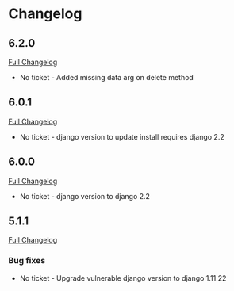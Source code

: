 # Changelog

## 6.2.0
[Full Changelog](https://github.com/uktrade/directory-client-core/pull/23/files)
- No ticket - Added missing data arg on delete method

## 6.0.1
[Full Changelog](https://github.com/uktrade/directory-client-core/pull/20/files)
- No ticket - django version to update install requires django 2.2

## 6.0.0
[Full Changelog](https://github.com/uktrade/directory-client-core/pull/19/files)
- No ticket - django version to django 2.2

## 5.1.1
[Full Changelog](https://github.com/uktrade/directory-client-core/pull/14/files)
### Bug fixes
- No ticket - Upgrade vulnerable django version to django 1.11.22

